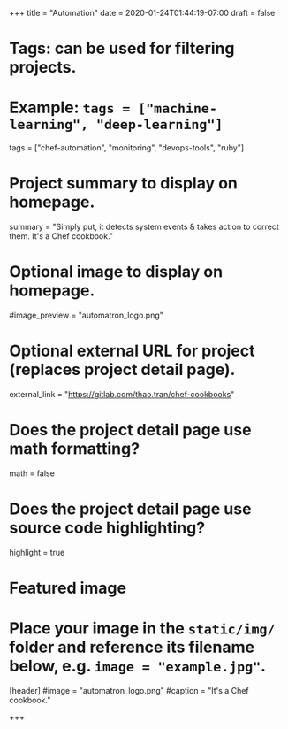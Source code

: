 +++
title = "Automation"
date = 2020-01-24T01:44:19-07:00
draft = false

# Tags: can be used for filtering projects.
# Example: `tags = ["machine-learning", "deep-learning"]`
tags = ["chef-automation", "monitoring", "devops-tools", "ruby"]

# Project summary to display on homepage.
summary = "Simply put, it detects system events & takes action to correct them. It's a Chef cookbook."

# Optional image to display on homepage.
#image_preview = "automatron_logo.png"

# Optional external URL for project (replaces project detail page).
external_link = "https://gitlab.com/thao.tran/chef-cookbooks"

# Does the project detail page use math formatting?
math = false

# Does the project detail page use source code highlighting?
highlight = true

# Featured image
# Place your image in the `static/img/` folder and reference its filename below, e.g. `image = "example.jpg"`.
[header]
#image = "automatron_logo.png"
#caption = "It's a Chef cookbook."

+++
